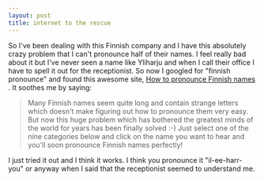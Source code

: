 ```yaml
---
layout: post
title: internet to the rescue 
---
```



So I've been dealing with this Finnish company and I have this absolutely crazy problem that I can't pronounce half of their names. I feel really bad about it but I've never seen a name like Yliharju and when I call their office I have to spell it out for the receptionist. So now I googled for "finnish pronounce" and found this awesome site, <a href="http://www.sci.fi/~kajun/finns/">How to pronounce Finnish names </a>. It soothes me by saying:<blockquote>Many Finnish names seem quite long and contain strange letters which doesn't make figuring out how to pronounce them very easy. But now this huge problem which has bothered the greatest minds of the world for years has been finally solved :-) Just select one of the nine categories below and click on the name you want to hear and you'll soon pronounce Finnish names perfectly! </blockquote>

I just tried it out and I think it works. I think you pronounce it "il-ee-harr-you" or anyway when I said that the receptionist seemed to understand me.
